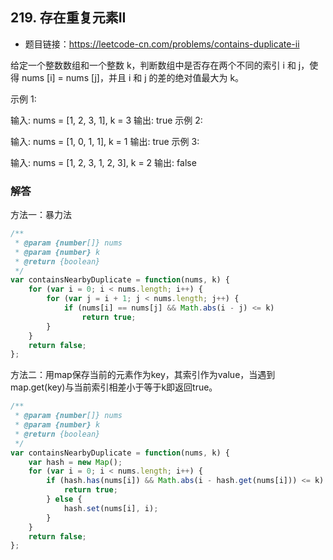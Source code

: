 ## 219. 存在重复元素II

* 题目链接：https://leetcode-cn.com/problems/contains-duplicate-ii

给定一个整数数组和一个整数 k，判断数组中是否存在两个不同的索引 i 和 j，使得 nums [i] = nums [j]，并且 i 和 j 的差的绝对值最大为 k。

示例 1:

输入: nums = [1, 2, 3, 1], k = 3
输出: true
示例 2:

输入: nums = [1, 0, 1, 1], k = 1
输出: true
示例 3:

输入: nums = [1, 2, 3, 1, 2, 3], k = 2
输出: false

### 解答

方法一：暴力法

``` javascript
/**
 * @param {number[]} nums
 * @param {number} k
 * @return {boolean}
 */
var containsNearbyDuplicate = function(nums, k) {
    for (var i = 0; i < nums.length; i++) {
        for (var j = i + 1; j < nums.length; j++) {
            if (nums[i] == nums[j] && Math.abs(i - j) <= k)
                return true;
        }
    }
    return false;
};
```

方法二：用map保存当前的元素作为key，其索引作为value，当遇到map.get(key)与当前索引相差小于等于k即返回true。 

``` javascript
/**
 * @param {number[]} nums
 * @param {number} k
 * @return {boolean}
 */
var containsNearbyDuplicate = function(nums, k) {
    var hash = new Map();
    for (var i = 0; i < nums.length; i++) {
        if (hash.has(nums[i]) && Math.abs(i - hash.get(nums[i])) <= k) {
            return true;
        } else {
            hash.set(nums[i], i);
        }
    }
    return false;
};
```


